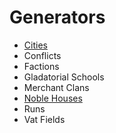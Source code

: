 # Generators

* [Cities](./cities.md)
* Conflicts
* Factions
* Gladatorial Schools
* Merchant Clans
* [Noble Houses](./houses.md)
* Runs
* Vat Fields

